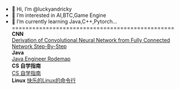 - 👋 Hi, I’m @luckyandricky
- 👀 I’m interested in AI,BTC,Game Engine
- 🌱 I’m currently learning Java,C++,Pytorch...<br />
================================================<br />
**CNN**<br />
[Derivation of Convolutional Neural Network from Fully Connected Network Step-By-Step](https://towardsdatascience.com/derivation-of-convolutional-neural-network-from-fully-connected-network-step-by-step-b42ebafa5275)<br />
**Java**<br />
[Java Engineer Rodemap](https://hollischuang.github.io/toBeTopJavaer/#/menu)<br />
**CS 自学指南**<br />
[CS 自学指南](https://csdiy.wiki/)<br />
**Linux**
[快乐的Linux的命令行](http://billie66.github.io/TLCL/index.html)<br />
<!---
luckyandricky/luckyandricky is a ✨ special ✨ repository because its `README.md` (this file) appears on your GitHub profile.
You can click the Preview link to take a look at your changes.
--->
